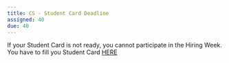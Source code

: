 ```yaml
---
title: CS - Student Card Deadline
assigned: 40
due: 40
---
```


If your Student Card is not ready, you cannot participate in the Hiring Week.
You have to fill you Student Card [HERE](https://drive.google.com/open?id=1kyVC8LNrAHjmDjJdYkhxv079nlXszbhD)
